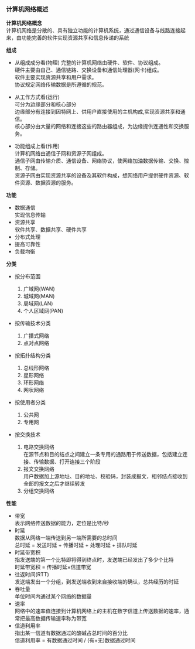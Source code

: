 ### 计算机网络概述  

**计算机网络概念**  
计算机网络是分散的、具有独立功能的计算机系统，通过通信设备与线路连接起来，由功能完善的软件实现资源共享和信息传递的系统  

**组成**  
- 从组成成分看(物理) 
完整的计算机网络由硬件、软件、协议组成。    
硬件主要由自己、通信链路、交换设备和通信处理器(网卡)组成。  
软件主要实现资源共享和用户需求。  
协议规定网络传输数据是所遵循的规范。  

- 从工作方式看(运行)  
可分为边缘部分和核心部分  
边缘部分有连接到因特网上、供用户直接使用的主机构成,实现资源共享和通信。  
核心部分由大量的网络和连接这些的路由器组成，为边缘提供连通性和交换服务。  

- 功能组成上看(作用)  
计算机网络由通信子网和资源子网组成。  
通信子网由传输介质、通信设备、网络协议，使网络加油数据传输、交换、控制、存储。  
资源子网由实现资源共享的设备及其软件构成，想网络用户提供硬件资源、软件资源、数据资源的服务。  

**功能**  
- 数据通信  
实现信息传输
- 资源共享  
软件共享、数据共享、硬件共享
- 分布式处理
- 提高可靠性
- 负载均衡  

**分类**  
- 按分布范围  
    1. 广域网(WAN)
    2. 城域网(MAN)
    3. 局域网(LAN)
    4. 个人区域网(PAN)

- 按传输技术分类
    1. 广播式网络  
    2. 点对点网络

- 按拓扑结构分类
    1. 总线形网络
    2. 星形网络
    3. 环形网络
    4. 网状网络  

- 按使用者分类
    1. 公共网
    2. 专用网

- 按交换技术
    1. 电路交换网络  
    在源节点和目的结点之间建立一条专用的通路用于传送数据，包括建立连接、传输数据、打开连接三个阶段
    2. 报文交换网络  
    用户数据加上源地址、目的地址、校验码，封装成报文，相邻结点接收到全部的报文之后才继续转发
    3. 分组交换网络  


**性能**  
- 带宽  
表示网络传送数据的能力，定位是比特/秒
- 时延  
数据从网络一端传送到另一端所需要的总时间  
总时延 = 发送时延 + 传播时延 + 处理时延 + 排队时延  
- 时延带宽积  
指发送端的第一个比特即将得到终点时，发送端已经发出了多少个比特  
时延带宽积 = 传播时延×信道带宽  
- 往返时间(RTT)  
发送端发出一个分组，到发送端收到来自接收端的确认，总共经历的时延  
- 吞吐量  
单位时间内通过某个网络的数据量  
- 速率  
网络中的速率值连接到计算机网络上的主机在数字信道上传送数据的速率，通常把最高数据传输速率称为带宽  
- 信道利用率  
指出某一信道有数据通过的酸碱占总时间的百分比  
信道利用率 = 有数据通过时间 / (有+无)数据通过时间